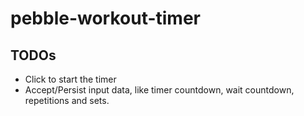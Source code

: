 # pebble-workout-timer


## TODOs

* Click to start the timer
* Accept/Persist input data, like timer countdown, wait countdown, repetitions and sets.
